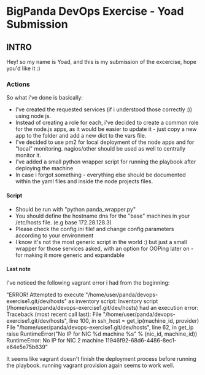 # BigPanda DevOps Exercise - Yoad Submission
## INTRO
Hey! so my name is Yoad, and this is my submission of the excercise, hope you'd like it :)

### Actions
So what i've done is basically:

* I've created the requested services (if i understood those correctly :)) using node js.
* Instead of creating a role for each, i've decided to create a common role for the node.js apps, as it would be easier to update it - just copy a new app to the folder and add a new dict to the vars file.
* I've decided to use pm2 for local deployment of the node apps and for "local" monitoring. nagios/other should be used as well to centrally monitor it.
* I've added a small python wrapper script for running the playbook after deploying the machine
* In case i forgot something - everything else should be documented within the yaml files and inside the node projects files.

#### Script
* Should be run with "python panda_wrapper.py"
* You should define the hostname dns for the "base" machines in your /etc/hosts file. (e.g base 172.28.128.3)
* Please check the config.ini file! and change config parameters according to your environment
* I know it's not the most generic script in the world :) but just a small wrapper for those services asked, with an option for OOPing later on - for making it more generic and expandable

#### Last note
I've noticed the following vagrant error i had from the beginning: 

"ERROR! Attempted to execute "/home/user/panda/devops-exercise1.git/dev/hosts" as inventory script: Inventory script (/home/user/panda/devops-exercise1.git/dev/hosts) had an execution error: Traceback (most recent call last):
  File "/home/user/panda/devops-exercise1.git/dev/hosts", line 100, in <module>
    ssh_host = get_ip(machine_id, provider)
  File "/home/user/panda/devops-exercise1.git/dev/hosts", line 62, in get_ip
    raise RuntimeError("No IP for NIC %d machine %s" % (nic_id, machine_id))
RuntimeError: No IP for NIC 2 machine 11946f92-68d6-4486-8ec1-e64e5e75b639"
 
It seems like vagrant doesn't finish the deployment process before running the playbook.
running vagrant provision again seems to work well.
